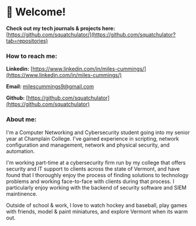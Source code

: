 
# 💾 Welcome!

**Check out my tech journals & projects here:** [https://github.com/squatchulator/](https://github.com/squatchulator?tab=repositories)

### How to reach me:

**Linkedin:** [https://www.linkedin.com/in/miles-cummings/](https://www.linkedin.com/in/miles-cummings/)

**Email:** [milescummings9@gmail.com](mailto:milescummings9@gmail.com)&#x20;

**Github:** [https://github.com/squatchulator](https://github.com/squatchulator)



### About me:

I'm a Computer Networking and Cybersecurity student going into my senior year at Champlain College. I've gained experience in scripting, network configuration and management, network and physical security, and automation.

I'm working part-time at a cybersecurity firm run by my college that offers security and IT support to clients across the state of Vermont, and have found that I thoroughly enjoy the process of finding solutions to technology problems and working face-to-face with clients during that process. I particularly enjoy working with the backend of security software and SIEM maintinence. 

Outside of school & work, I love to watch hockey and baseball, play games with friends, model & paint miniatures, and explore Vermont when its warm out. 
